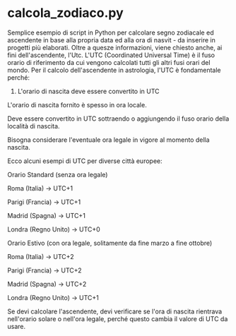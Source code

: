 # calcola_zodiaco.py

Semplice esempio di script in Python per calcolare segno zodiacale ed ascendente in base alla propria data ed alla ora di nasvit - da inserire in progetti più elaborati. Oltre a quesze informazioni, viene chiesto anche, ai fini dell'ascendente, l'Utc. L'UTC (Coordinated Universal Time) è il fuso orario di riferimento da cui vengono calcolati tutti gli altri fusi orari del mondo. Per il calcolo dell'ascendente in astrologia, l'UTC è fondamentale perché:

1. L'orario di nascita deve essere convertito in UTC

L'orario di nascita fornito è spesso in ora locale.

Deve essere convertito in UTC sottraendo o aggiungendo il fuso orario della località di nascita.

Bisogna considerare l'eventuale ora legale in vigore al momento della nascita.


Ecco alcuni esempi di UTC per diverse città europee:

Orario Standard (senza ora legale)

Roma (Italia) → UTC+1

Parigi (Francia) → UTC+1

Madrid (Spagna) → UTC+1

Londra (Regno Unito) → UTC+0


Orario Estivo (con ora legale, solitamente da fine marzo a fine ottobre)

Roma (Italia) → UTC+2

Parigi (Francia) → UTC+2

Madrid (Spagna) → UTC+2

Londra (Regno Unito) → UTC+1


Se devi calcolare l'ascendente, devi verificare se l'ora di nascita rientrava nell'orario solare o nell'ora legale, perché questo cambia il valore di UTC da usare. 



